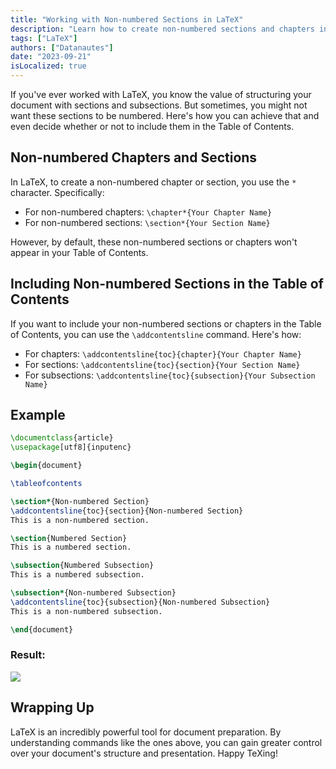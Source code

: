 ```yaml
---
title: "Working with Non-numbered Sections in LaTeX"
description: "Learn how to create non-numbered sections and chapters in LaTeX and decide whether or not to include them in the Table of Contents. Dive deep into the commands and techniques for a better document structuring experience."
tags: ["LaTeX"]
authors: ["Datanautes"]
date: "2023-09-21"
isLocalized: true
---
```


If you've ever worked with LaTeX, you know the value of structuring your document with sections and subsections. But sometimes, you might not want these sections to be numbered. Here's how you can achieve that and even decide whether or not to include them in the Table of Contents.

## Non-numbered Chapters and Sections

In LaTeX, to create a non-numbered chapter or section, you use the `*` character. Specifically:

- For non-numbered chapters: `\chapter*{Your Chapter Name}`
- For non-numbered sections: `\section*{Your Section Name}`

However, by default, these non-numbered sections or chapters won't appear in your Table of Contents.

## Including Non-numbered Sections in the Table of Contents

If you want to include your non-numbered sections or chapters in the Table of Contents, you can use the `\addcontentsline` command. Here's how:

- For chapters: `\addcontentsline{toc}{chapter}{Your Chapter Name}`
- For sections: `\addcontentsline{toc}{section}{Your Section Name}`
- For subsections: `\addcontentsline{toc}{subsection}{Your Subsection Name}`

## Example

```latex
\documentclass{article}
\usepackage[utf8]{inputenc}

\begin{document}

\tableofcontents

\section*{Non-numbered Section}
\addcontentsline{toc}{section}{Non-numbered Section}
This is a non-numbered section.

\section{Numbered Section}
This is a numbered section.

\subsection{Numbered Subsection}
This is a numbered subsection.

\subsection*{Non-numbered Subsection}
\addcontentsline{toc}{subsection}{Non-numbered Subsection}
This is a non-numbered subsection.

\end{document}

```
### Result: 

![](/images/working-with-non-numbered-sections-in-latex.png)

## Wrapping Up

LaTeX is an incredibly powerful tool for document preparation. By understanding commands like the ones above, you can gain greater control over your document's structure and presentation. Happy TeXing!